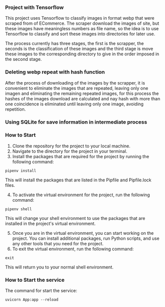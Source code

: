 ### Project with Tensorflow

This project uses Tensorflow to classify images in format webp that were scraped 
from of ECommerce. The scraper download the images of site, but these images 
have meaningless numbers as file name, so the idea is to use Tensorflow to classify
and sort these images into directories for later use.

The process currently has three stages, the first is the scrapper, the seconds is the
classification of these images and the third stage is move these images to the
corresponding directory to give in the order imposed in the second stage.

### Deleting webp repeat with hash function

After the process of downloading of the images by the scrapper, it is convenient to 
eliminate the images that are repeated, leaving only one imagen and eliminating the
remaining repeated images, for this process the hashes of the images download are
calculated and nay hash with more than one coincidence is eliminated until leaving
only one image, avoiding repetition.


### Using SQLite for save information in intermediate process



### How to Start

1. Clone the repository for the project to your local machine.
2. Navigate to the directory for the project in your terminal. 
3. Install the packages that are required for the project by running the following command:

`pipenv install`

This will install the packages that are listed in the Pipfile and Pipfile.lock files.

4. To activate the virtual environment for the project, run the following command:

`pipenv shell`

This will change your shell environment to use the packages that are installed in the project's virtual environment.

5. Once you are in the virtual environment, you can start working on the project. You can install additional packages, run Python scripts, and use any other tools that you need for the project.
6. To exit the virtual environment, run the following command:

`exit`

This will return you to your normal shell environment.

### How to Start the service

The command for start the service:

`uvicorn App:app --reload`
